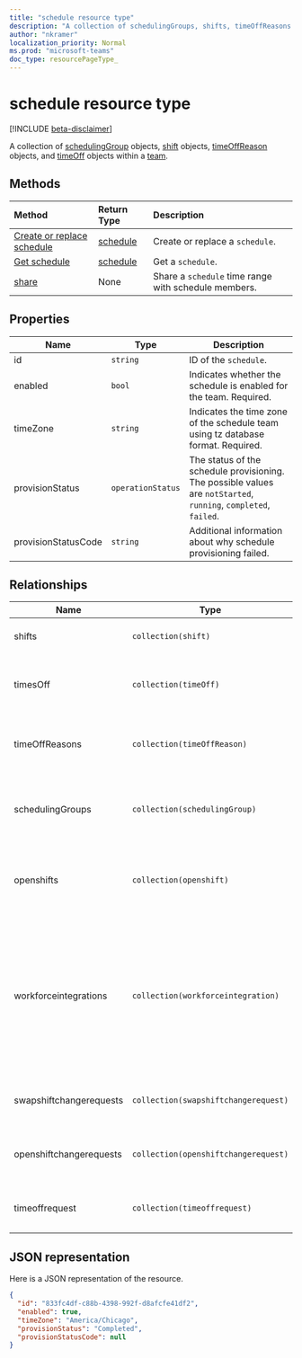 ```yaml
---
title: "schedule resource type"
description: "A collection of schedulingGroups, shifts, timeOffReasons and timesOff within a team."
author: "nkramer"
localization_priority: Normal
ms.prod: "microsoft-teams"
doc_type: resourcePageType_
---
```


# schedule resource type

[!INCLUDE [beta-disclaimer](../../includes/beta-disclaimer.md)]

A collection of [schedulingGroup](schedulinggroup.md) objects, [shift](shift.md) objects, [timeOffReason](timeoffreason.md) objects, and [timeOff](timeoff.md) objects within a [team](../resources/team.md). 

## Methods

| Method       | Return Type  |Description|
|:---------------|:--------|:----------|
|[Create or replace schedule](../api/team-put-schedule.md) | [schedule](schedule.md) | Create or replace a `schedule`.|
|[Get schedule](../api/schedule-get.md) | [schedule](schedule.md) | Get a `schedule`.|
|[share](../api/schedule-share.md) | None | Share a `schedule` time range with schedule members.|

## Properties
|Name                   |Type           |Description                                                                                                                                      |
|-----------------------|---------------|-------------------------------------------------------------------------------------------------------------------------------------------------|
| id			        |`string`  |ID of the `schedule`.|
| enabled 			    |`bool`    | Indicates whether the schedule is enabled for the team. Required.|
| timeZone 		        |`string`  | Indicates the time zone of the schedule team using tz database format. Required.|
| provisionStatus       |`operationStatus`    | The status of the schedule provisioning. The possible values are `notStarted`, `running`, `completed`, `failed`. |
| provisionStatusCode   |`string`  | Additional information about why schedule provisioning failed. |


## Relationships
|Name                   |Type           |Description                                                                                                                                      |
|-----------------------|---------------|-------------------------------------------------------------------------------------------------------------------------------------------------|
| shifts   |`collection(shift)`  | The shifts in the schedule. |
| timesOff   |`collection(timeOff)`  | The instances of times off in the schedule. |
| timeOffReasons   |`collection(timeOffReason)`  | The set of reasons for a time off in the schedule. |
| schedulingGroups   |`collection(schedulingGroup)`  | The logical grouping of users in the schedule (usually by role). |
| openshifts   |`collection(openshift)`  | The set of open shifts in a scheduling group in the schedule. |
| workforceintegrations   |`collection(workforceintegration)`  | An instance of a workforce integration per team with outbound data flow on synchronous change notifications (for supported entities). |
| swapshiftchangerequests   |`collection(swapshiftchangerequest)`  | The swap requests for shifts in the schedule. |
| openshiftchangerequests   |`collection(openshiftchangerequest)`  | The open shift requests in the schedule. |
| timeoffrequest   |`collection(timeoffrequest)`  | The time off requests in the schedule. |

## JSON representation

Here is a JSON representation of the resource.

<!-- {
  "blockType": "resource",
  "keyProperty": "id",
  "@odata.type": "microsoft.graph.schedule"
}-->

```json
{
  "id": "833fc4df-c88b-4398-992f-d8afcfe41df2",
  "enabled": true,
  "timeZone": "America/Chicago",
  "provisionStatus": "Completed",
  "provisionStatusCode": null
}
```


<!-- uuid: 8fcb5dbc-d5aa-4681-8e31-b001d5168d79
2015-10-25 14:57:30 UTC -->
<!--
{
  "type": "#page.annotation",
  "description": "schedule resource",
  "keywords": "",
  "section": "documentation",
  "tocPath": "",
  "suppressions": []
}
-->
